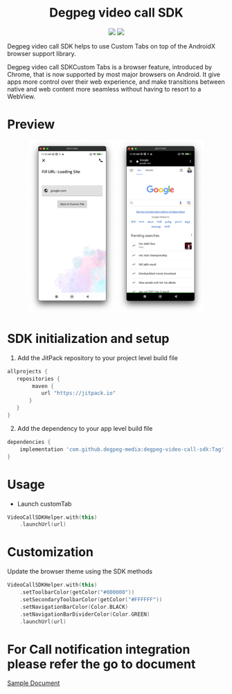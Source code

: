 <h1 align="center">Degpeg video call SDK</h1>
<p align="center">
  <img src="https://jitpack.io/v/degpeg-media/degpeg-video-call-sdk/month.svg"/>
  <img src="https://jitpack.io/v/degpeg-media/degpeg-video-call-sdk.svg"/>
</p>

Degpeg video call SDK helps to use Custom Tabs on top of the AndroidX browser support library.

Degpeg video call SDKCustom Tabs is a browser feature, introduced by Chrome, that is now supported by most major browsers on Android. It give apps more control over their web experience, and make transitions between native and web content more seamless without having to resort to a WebView.

# Preview
<p align="center">
<img src="https://github.com/degpeg-media/degpeg-video-call-sdk/blob/main/app/Screenshot_1.png" alt="Screenshot_1" width="200" height="400"> 
<img src="https://github.com/degpeg-media/degpeg-video-call-sdk/blob/main/app/Screenshot_2.png" alt="Screenshot_2" width="200" height="400">
</p>

# SDK initialization and setup

1. Add the JitPack repository to your project level build file

 ```groovy
allprojects {
    repositories {
         maven {
            url "https://jitpack.io"
        }
    }
}
```

2. Add the dependency to your app level build file

```groovy
dependencies {
    implementation 'com.github.degpeg-media:degpeg-video-call-sdk:Tag'
}
```

# Usage

* Launch customTab
```kotlin
VideoCallSDKHelper.with(this)
    .launchUrl(url)
```

# Customization
Update the browser theme using the SDK methods
```kotlin
VideoCallSDKHelper.with(this)
    .setToolbarColor(getColor("#000000"))
    .setSecondaryToolbarColor(getColor("#FFFFFF"))
    .setNavigationBarColor(Color.BLACK)
    .setNavigationBarDividerColor(Color.GREEN)
    .launchUrl(url)
```

# For Call notification integration please refer the go to document
<a href="https://github.com/degpeg-media/degpeg-video-call-sdk/blob/main/SAMPLE_README.md">Sample Document</a>

